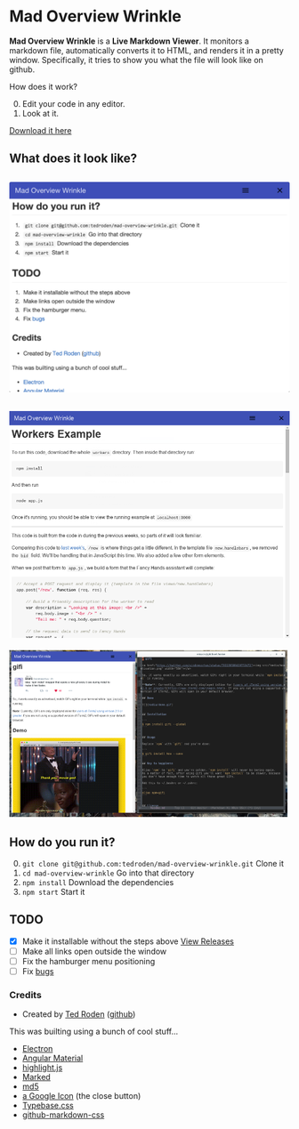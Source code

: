 # Mad Overview Wrinkle 

**Mad Overview Wrinkle** is a **Live Markdown Viewer**. It monitors a markdown file, automatically converts it to HTML, and renders it in a pretty window. Specifically, it tries to show you what the file will look like on github.

How does it work?

0. Edit your code in any editor.
0. Look at it.

[Download it here](https://github.com/tedroden/mad-overview-wrinkle/releases)


## What does it look like?

![Viewing a file on a Mac](images/osx.png)
----
![Editing some markdown](images/workers.png)
----
![Pretending to edit a markdown file](images/preview-01.png)


## How do you run it?

0. ```git clone git@github.com:tedroden/mad-overview-wrinkle.git``` Clone it
0. ```cd mad-overview-wrinkle``` Go into that directory
0. ```npm install``` Download the dependencies
0. ```npm start``` Start it

## TODO

 - [x] Make it installable without the steps above [View Releases](https://github.com/tedroden/mad-overview-wrinkle/releases)
 - [ ] Make all links open outside the window
 - [ ] Fix the hamburger menu positioning
 - [ ] Fix [bugs](https://github.com/tedroden/mad-overview-wrinkle/issues)

### Credits

 - Created by [Ted Roden](https://twitter.com/tedroden) ([github](https://github.com/tedroden))

This was builting using a bunch of cool stuff...

 - [Electron](http://electron.atom.io/)
 - [Angular Material](https://material.angularjs.org/latest/) 
 - [highlight.js](https://highlightjs.org/)
 - [Marked](https://github.com/chjj/marked/) 
 - [md5](https://www.npmjs.com/package/md5)
 - [a Google Icon](https://design.google.com/icons/#ic_close) (the close button)
 - [Typebase.css](http://devinhunt.github.io/typebase.css/)
 - [github-markdown-css](https://github.com/sindresorhus/github-markdown-css)

